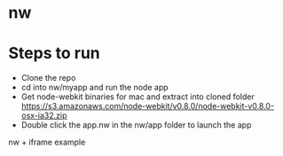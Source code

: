 nw
==
# Steps to run 

* Clone the repo 
* cd into nw/myapp and run the node app 
* Get node-webkit binaries for mac and extract into cloned folder https://s3.amazonaws.com/node-webkit/v0.8.0/node-webkit-v0.8.0-osx-ia32.zip 
* Double click the app.nw in the nw/app folder to launch the app

nw + iframe example 
